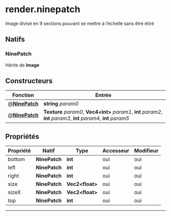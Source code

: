 # render.ninepatch

Image divisé en 9 sections pouvant se mettre à l’échelle sans être étiré
## Natifs
### NinePatch
Hérite de **Image**
## Constructeurs
|Fonction|Entrée|
|-|-|
|[@**NinePatch**](#ctor_0)|**string** *param0*|
|[@**NinePatch**](#ctor_1)|**Texture** *param0*, **Vec4\<int>** *param1*, **int** *param2*, **int** *param3*, **int** *param4*, **int** *param5*|
## Propriétés
|Propriété|Natif|Type|Accesseur|Modifieur|
|-|-|-|-|-|
|bottom|**NinePatch**|**int**|oui|oui|
|left|**NinePatch**|**int**|oui|oui|
|right|**NinePatch**|**int**|oui|oui|
|size|**NinePatch**|**Vec2\<float>**|oui|oui|
|sizeX|**NinePatch**|**Vec2\<float>**|oui|oui|
|top|**NinePatch**|**int**|oui|oui|


***
